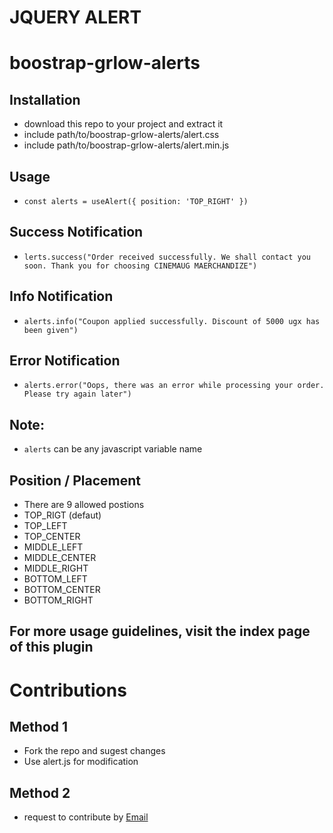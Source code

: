 # JQUERY ALERT
# boostrap-grlow-alerts

## Installation
- download this repo to your project and extract it
- include path/to/boostrap-grlow-alerts/alert.css
- include path/to/boostrap-grlow-alerts/alert.min.js

## Usage
- `const alerts = useAlert({ position: 'TOP_RIGHT' })`
## Success Notification
- `lerts.success("Order received successfully. We shall contact you soon. Thank you for choosing CINEMAUG MAERCHANDIZE")`
## Info Notification
- `alerts.info("Coupon applied successfully. Discount of 5000 ugx has been given")`
## Error Notification
- `alerts.error("Oops, there was an error while processing your order. Please try again later")`
## Note:
- `alerts` can be any javascript variable name
## Position / Placement
- There are 9 allowed postions
- TOP_RIGT (defaut)
- TOP_LEFT
- TOP_CENTER
- MIDDLE_LEFT
- MIDDLE_CENTER
- MIDDLE_RIGHT
- BOTTOM_LEFT
- BOTTOM_CENTER
- BOTTOM_RIGHT
## For more usage guidelines, visit the index page of this plugin

# Contributions
## Method 1
- Fork the repo and sugest changes
- Use alert.js for modification
## Method 2
- request to contribute by <a href='mailto:godwintumuhimbise96@gmail.com'> Email </a>
